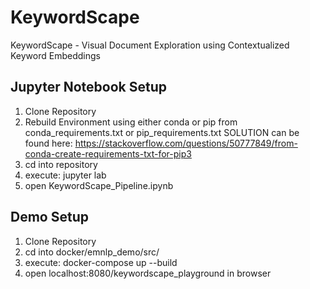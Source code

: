 # KeywordScape
KeywordScape - Visual Document Exploration using Contextualized Keyword Embeddings

## Jupyter Notebook Setup
1. Clone Repository
2. Rebuild Environment using either conda or pip from conda_requirements.txt or pip_requirements.txt SOLUTION can be found here: https://stackoverflow.com/questions/50777849/from-conda-create-requirements-txt-for-pip3
2. cd into repository
3. execute: jupyter lab
4. open KeywordScape_Pipeline.ipynb

## Demo Setup
1. Clone Repository
2. cd into docker/emnlp_demo/src/
3. execute: docker-compose up --build 
4. open localhost:8080/keywordscape_playground in browser



